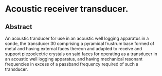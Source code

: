 # Acoustic receiver transducer.

## Abstract
An acoustic tranducer for use in an acoustic well logging apparatus in a sonde, the transducer 30 comprising a pyramidal frustrum base formed of metal and having external faces thereon and adapted to receive and support piezoelectric crystals on said faces for operating as a transducer in an acoustic well logging apparatus, and having mechanical resonant frequencies in excess of a passband frequency required of such a transducer.